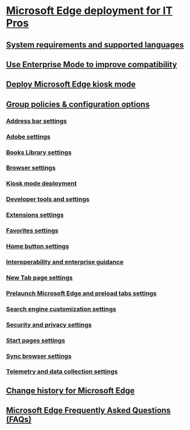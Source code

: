 # [Microsoft Edge deployment for IT Pros](index.yml)

## [System requirements and supported languages](about-microsoft-edge.md)

## [Use Enterprise Mode to improve compatibility](emie-to-improve-compatibility.md)

## [Deploy Microsoft Edge kiosk mode](microsoft-edge-kiosk-mode-deploy.md)

## [Group policies & configuration options](group-policies/index.yml)
### [Address bar settings](group-policies/address-bar-settings-gp.md)
### [Adobe settings](group-policies/adobe-settings-gp.md)
### [Books Library settings](group-policies/books-library-management-gp.md)
### [Browser settings](group-policies/browser-settings-management-gp.md)
### [Kiosk mode deployment](microsoft-edge-kiosk-mode-deploy.md)
### [Developer tools and settings](group-policies/developer-settings-gp.md)
### [Extensions settings](group-policies/extensions-management-gp.md)
### [Favorites settings](group-policies/favorites-management-gp.md)
### [Home button settings](group-policies/home-button-gp.md)
### [Interoperability and enterprise guidance](group-policies/interoperability-enterprise-guidance-gp.md)
### [New Tab page settings](group-policies/new-tab-page-settings-gp.md)
### [Prelaunch Microsoft Edge and preload tabs settings](group-policies/prelaunch-preload-gp.md)
### [Search engine customization settings](group-policies/search-engine-customization-gp.md)
### [Security and privacy settings](group-policies/security-privacy-management-gp.md)
### [Start pages settings](group-policies/start-pages-gp.md)
### [Sync browser settings](group-policies/sync-browser-settings-gp.md)
### [Telemetry and data collection settings](group-policies/telemetry-management-gp.md)


## [Change history for Microsoft Edge](change-history-for-microsoft-edge.md)

## [Microsoft Edge Frequently Asked Questions (FAQs)](microsoft-edge-faq.md)


